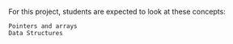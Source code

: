For this project, students are expected to look at these concepts:

    Pointers and arrays
    Data Structures
